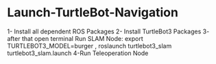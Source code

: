 # Launch-TurtleBot-Navigation
1- Install all dependent ROS Packages 2- Install TurtleBot3 Packages 3- after that open terminal Run SLAM Node: export TURTLEBOT3_MODEL=burger , roslaunch turtlebot3_slam turtlebot3_slam.launch 4-Run Teleoperation Node
